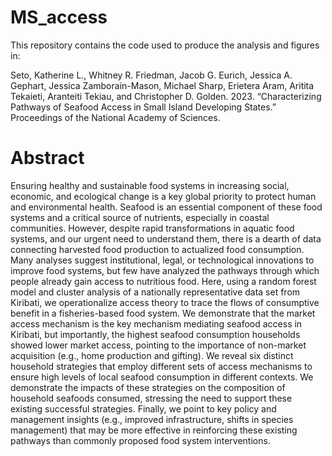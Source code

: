 # MS_access

This repository contains the code used to produce the analysis and figures in: 

Seto, Katherine L., Whitney R. Friedman, Jacob G. Eurich, Jessica A. Gephart, Jessica Zamborain-Mason, Michael Sharp, Erietera Aram, Aritita Tekaieti, Aranteiti Tekiau, and Christopher D. Golden. 2023. “Characterizing Pathways of Seafood Access in Small Island Developing States.” Proceedings of the National Academy of Sciences.

# Abstract

Ensuring healthy and sustainable food systems in increasing social, economic, and ecological change is a key global priority to protect human and environmental health. Seafood is an essential component of these food systems and a critical source of nutrients, especially in coastal communities. However, despite rapid transformations in aquatic food systems, and our urgent need to understand them, there is a dearth of data connecting harvested food production to actualized food consumption. Many analyses suggest institutional, legal, or technological innovations to improve food systems, but few have analyzed the pathways through which people already gain access to nutritious food. Here, using a random forest model and cluster analysis of a nationally representative data set from Kiribati, we operationalize access theory to trace the flows of consumptive benefit in a fisheries-based food system. We demonstrate that the market access mechanism is the key mechanism mediating seafood access in Kiribati, but importantly, the highest seafood consumption households showed lower market access, pointing to the importance of non-market acquisition (e.g., home production and gifting). We reveal six distinct household strategies that employ different sets of access mechanisms to ensure high levels of local seafood consumption in different contexts. We demonstrate the impacts of these strategies on the composition of household seafoods consumed, stressing the need to support these existing successful strategies. Finally, we point to key policy and management insights (e.g., improved infrastructure, shifts in species management) that may be more effective in reinforcing these existing pathways than commonly proposed food system interventions.
